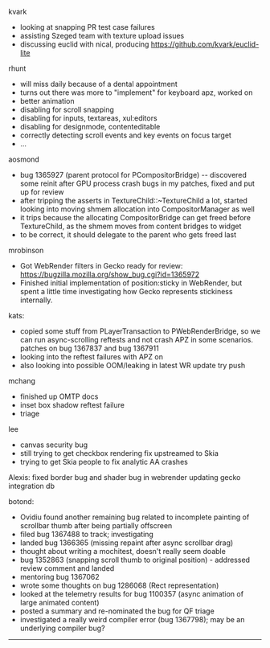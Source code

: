 kvark
* looking at snapping PR test case failures
* assisting Szeged team with texture upload issues
* discussing euclid with nical, producing https://github.com/kvark/euclid-lite




rhunt
* will miss daily because of a dental appointment
* turns out there was more to "implement" for keyboard apz, worked on
* better animation
* disabling for scroll snapping
* disabling for inputs, textareas, xul:editors
* disabling for designmode, contenteditable
* correctly detecting scroll events and key events on focus target
* ...



aosmond
* bug 1365927 (parent protocol for PCompositorBridge) -- discovered some reinit after GPU process crash bugs in my patches, fixed and put up for review
* after tripping the asserts in TextureChild::~TextureChild a lot, started looking into moving shmem allocation into CompositorManager as well
* it trips because the allocating CompositorBridge can get freed before TextureChild, as the shmem moves from content bridges to widget
* to be correct, it should delegate to the parent who gets freed last



mrobinson
* Got WebRender filters in Gecko ready for review: https://bugzilla.mozilla.org/show_bug.cgi?id=1365972
* Finished initial implementation of position:sticky in WebRender, but spent a little time investigating how Gecko represents stickiness internally.



kats:
* copied some stuff from PLayerTransaction to PWebRenderBridge, so we can run async-scrolling reftests and not crash APZ in some scenarios. patches on bug 1367837 and bug 1367911
* looking into the reftest failures with APZ on
* also looking into possible OOM/leaking in latest WR update try push



mchang
* finished up OMTP docs
* inset box shadow reftest failure
* triage



lee
* canvas security bug
* still trying to get checkbox rendering fix upstreamed to Skia
* trying to get Skia people to fix analytic AA crashes



Alexis:
        fixed border bug and shader bug in webrender
        updating gecko integration db



botond:
* Ovidiu found another remaining bug related to incomplete painting of scrollbar thumb after being partially offscreen 
* filed bug 1367488 to track; investigating 
* landed bug 1366365 (missing repaint after async scrollbar drag) 
* thought about writing a mochitest, doesn't really seem doable 
* bug 1352863 (snapping scroll thumb to original position) - addressed review comment and landed 
* mentoring bug 1367062 
* wrote some thoughts on bug 1286068 (Rect representation) 
* looked at the telemetry results for bug 1100357 (async animation of large animated content) 
* posted a summary and re-nominated the bug for QF triage 
* investigated a really weird compiler error (bug 1367798); may be an underlying compiler bug?



________________


